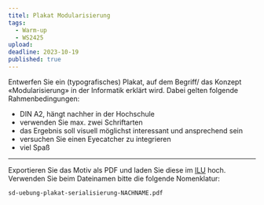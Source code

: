 ```yaml
---
titel: Plakat Modularisierung
tags: 
  - Warm-up
  - WS2425
upload: 
deadline: 2023-10-19
published: true
---
```


Entwerfen Sie ein (typografisches) Plakat, auf dem Begriff/ das Konzept «Modularisierung» in der Informatik erklärt wird. Dabei gelten folgende Rahmenbedingungen:

<!-- Weitere Begriffsideen: Modularisierung, Vernetzung, Rekursion, Synchronisierung, Verzweigung, Codierung, Nebenläufigkeit -->

- DIN A2, hängt nachher in der Hochschule
- verwenden Sie max. zwei Schriftarten
- das Ergebnis soll visuell möglichst interessant und ansprechend sein
- versuchen Sie einen Eyecatcher zu integrieren
- viel Spaß

---

Exportieren Sie das Motiv als PDF und laden Sie diese im [ILU](https://ilu.th-koeln.de/ilias.php?baseClass=ilExerciseHandlerGUI&ref_id=452322&cmd=showOverview) hoch. Verwenden Sie beim Dateinamen bitte die folgende Nomenklatur:

```sd-uebung-plakat-serialisierung-NACHNAME.pdf```
